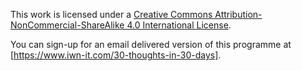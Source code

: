 This work is licensed under a
[Creative Commons Attribution-NonCommercial-ShareAlike 4.0 International License](http://creativecommons.org/licenses/by-nc-sa/4.0/).

You can sign-up for an email delivered version of this programme at
[https://www.iwn-it.com/30-thoughts-in-30-days].